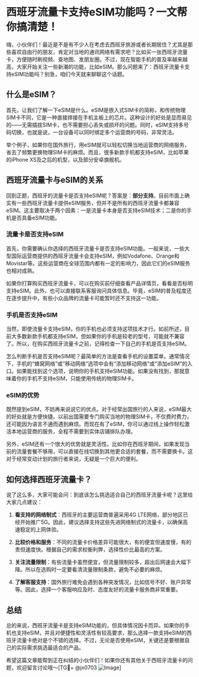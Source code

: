 # 西班牙流量卡支持eSIM功能吗？一文帮你搞清楚！

嗨，小伙伴们！最近是不是有不少人在考虑去西班牙旅游或者长期居住？尤其是那些喜欢自由行的朋友，肯定对当地的通讯网络有需求吧？比如买一张西班牙流量卡，方便随时刷视频、查地图、发朋友圈。不过，现在智能手机的普及率越来越高，大家开始关注一些新潮的功能，比如eSIM。那么问题来了：西班牙流量卡支持eSIM功能吗？别急，咱们今天就来聊聊这个话题。

## 什么是eSIM？

首先，让我们了解一下eSIM是什么。eSIM是嵌入式SIM卡的简称，和传统物理SIM卡不同，它是一种直接焊接在手机主板上的芯片。这种设计的好处是显而易见的——无需插拔SIM卡，也不需要担心丢失或损坏的问题。同时，eSIM支持多号码切换，也就是说，一台设备可以同时绑定多个运营商的号码，非常灵活。

举个例子，如果你在国外旅行，用eSIM就可以轻松切换当地运营商的网络服务，省去了频繁更换物理SIM卡的麻烦。而且，很多新款手机都支持eSIM，比如苹果的iPhone XS及之后的机型，以及部分安卓旗舰机。

## 西班牙流量卡与eSIM的关系

回到正题，西班牙的流量卡是否支持eSIM呢？答案是：**部分支持**。目前市面上确实有一些西班牙流量卡提供eSIM服务，但并不是所有的西班牙流量卡都兼容eSIM。这主要取决于两个因素：一是流量卡本身是否支持eSIM技术；二是你的手机是否具备eSIM功能。

### 流量卡是否支持eSIM

首先，你需要确认你选择的西班牙流量卡是否支持eSIM功能。一般来说，一些大型国际运营商提供的西班牙流量卡会支持eSIM，例如Vodafone、Orange和Movistar等。这些运营商在全球范围内都有一定的影响力，因此它们的eSIM服务也相对成熟。

如果你打算购买西班牙流量卡，可以在购买前仔细查看产品详情页，看看是否标明支持eSIM。此外，也可以直接联系客服询问具体信息。毕竟，eSIM的普及程度还在逐步提升中，有些小众品牌的流量卡可能暂时还不支持这一功能。

### 手机是否支持eSIM

当然，即使流量卡支持eSIM，你的手机也必须支持这项技术才行。如前所述，目前大多数新款手机都支持eSIM，但如果你的手机是较老的型号，可能就不兼容了。所以，在购买西班牙流量卡之前，记得检查一下自己的手机是否支持eSIM。

怎么判断手机是否支持eSIM呢？最简单的方法是查看手机的设置菜单。通常情况下，手机的“蜂窝网络”或“移动网络”选项中会有“添加移动网络”或“添加eSIM”的入口。如果能找到这个选项，说明你的手机支持eSIM功能。如果没有找到，那就意味着你的手机不支持eSIM，只能使用传统的物理SIM卡。

### eSIM的优势

既然提到eSIM，不妨再来说说它的优点。对于经常出国旅行的人来说，eSIM最大的好处就是方便快捷。以前出国需要专门购买当地的物理SIM卡，不仅费时费力，还可能因为语言不通而遇到麻烦。而现在有了eSIM，你可以通过线上操作轻松激活本地运营商的服务，全程不需要到实体店铺排队办理。

另外，eSIM还有一个很大的优势就是灵活性。比如你在西班牙期间，如果发现当前的流量套餐不够用，可以直接在线切换到其他更合适的套餐，而不需要换卡。这对于经常变动计划的旅行者来说，无疑是一个巨大的便利。

## 如何选择西班牙流量卡？

说了这么多，大家可能会问：到底该怎么挑选适合自己的西班牙流量卡呢？这里给大家几点建议：

1. **看支持的网络制式**：西班牙的主要运营商普遍采用4G LTE网络，部分地区已经开始推广5G。因此，建议选择支持这些先进网络制式的流量卡，以确保高速稳定的上网体验。

2. **比较价格和服务**：不同的流量卡价格差异可能很大，有的便宜但速度慢，有的贵但速度快。根据自己的需求权衡利弊，选择性价比最高的方案。

3. **关注流量限制**：有些流量卡虽然便宜，但流量限制较多，超出后网速会大幅下降。所以在选购时一定要看清流量限制条款，避免不必要的麻烦。

4. **了解客服支持**：国外旅行难免会遇到各种突发情况，比如信号不好、账户异常等。因此，选择一个客服响应及时、态度友好的流量卡服务商非常重要。

## 总结

总的来说，西班牙流量卡是支持eSIM功能的，但具体情况因卡而异。如果你的手机也支持eSIM，并且对便捷性和灵活性有较高要求，那么选择一款支持eSIM的西班牙流量卡绝对是个不错的选择。不过，无论是否使用eSIM，关键还是要根据自己的实际需求挑选最适合的产品。

希望这篇文章能帮到正在纠结的小伙伴们！如果你还有其他关于西班牙流量卡的问题，欢迎留言讨论哦～[TG💪+ @jx0703 ![Image](https://github.com/user-attachments/assets/dbca1d08-cadb-493c-b0ec-ad6f7a83f270)]